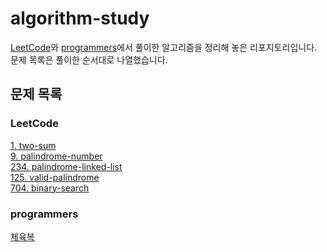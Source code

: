 # algorithm-study
[LeetCode](https://leetcode.com/problemset/algorithms/ )와 [programmers](https://programmers.co.kr/learn/challenges?tab=all_challenges )에서 풀이한 알고리즘을 정리해 놓은 리포지토리입니다.  
문제 목록은 풀이한 순서대로 나열했습니다.  

## 문제 목록
### LeetCode
[1. two-sum](leetcode/two-sum.md )  
[9. palindrome-number](leetcode/palindrome-number.md )  
[234. palindrome-linked-list](leetcode/palindrome-linked-list.md )  
[125. valid-palindrome](leetcode/valid-palindrome.md )  
[704. binary-search](leetcode/binary-search.md )  

### programmers
[체육복](programmers/training-uniform.md )  
